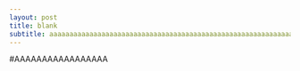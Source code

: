 ```yaml
---
layout: post
title: blank
subtitle: aaaaaaaaaaaaaaaaaaaaaaaaaaaaaaaaaaaaaaaaaaaaaaaaaaaaaaaaaaaaaaaaaaaaaaaaaaaaaa
---
```


#AAAAAAAAAAAAAAAAA